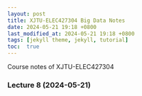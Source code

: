 ```yaml
---
layout: post           
title: XJTU-ELEC427304 Big Data Notes           
date: 2024-05-21 19:18 +0800           
last_modified_at: 2024-05-21 19:18 +0800           
tags: [jekyll theme, jekyll, tutorial]           
toc:  true             
---
```

Course notes of XJTU-ELEC427304                  

### Lecture 8 (2024-05-21)
